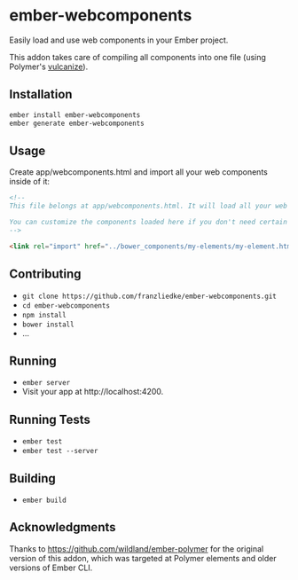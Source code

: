 # ember-webcomponents

Easily load and use web components in your Ember project.

This addon takes care of compiling all components into one file (using Polymer's [vulcanize](https://github.com/Polymer/vulcanize)).

## Installation

~~~sh
ember install ember-webcomponents
ember generate ember-webcomponents
~~~

## Usage

Create app/webcomponents.html and import all your web components inside of it:

~~~html
<!--
This file belongs at app/webcomponents.html. It will load all your web components as a single file, rather than a bunch of individual link requests.

You can customize the components loaded here if you don't need certain things or want to add your own custom elements.
-->

<link rel="import" href="../bower_components/my-elements/my-element.html">
~~~

## Contributing

* `git clone https://github.com/franzliedke/ember-webcomponents.git`
* `cd ember-webcomponents`
* `npm install`
* `bower install`
* ...

## Running

* `ember server`
* Visit your app at http://localhost:4200.

## Running Tests

* `ember test`
* `ember test --server`

## Building

* `ember build`

## Acknowledgments

Thanks to https://github.com/wildland/ember-polymer for the original version of this addon, which was targeted at Polymer elements and older versions of Ember CLI.
